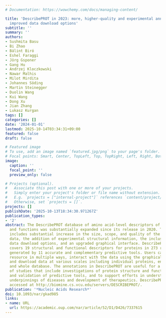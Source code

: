```yaml
---
# Documentation: https://wowchemy.com/docs/managing-content/

title: 'DescribePROT in 2023: more, higher-quality and experimental annotations and
  improved data download options'
subtitle: ''
summary: ''
authors:
- Sushmita Basu
- Bi Zhao
- Bálint Biró
- Eshel Faraggi
- Jörg Gsponer
- Gang Hu
- Andrzej Kloczkowski
- Nawar Malhis
- Milot Mirdita
- Johannes Söding
- Martin Steinegger
- Duolin Wang
- Kui Wang
- Dong Xu
- Jian Zhang
- Lukasz Kurgan
tags: []
categories: []
date: '2024-01-01'
lastmod: 2025-10-14T03:34:31+09:00
featured: false
draft: false

# Featured image
# To use, add an image named `featured.jpg/png` to your page's folder.
# Focal points: Smart, Center, TopLeft, Top, TopRight, Left, Right, BottomLeft, Bottom, BottomRight.
image:
  caption: ''
  focal_point: ''
  preview_only: false

# Projects (optional).
#   Associate this post with one or more of your projects.
#   Simply enter your project's folder or file name without extension.
#   E.g. `projects = ["internal-project"]` references `content/project/deep-learning/index.md`.
#   Otherwise, set `projects = []`.
projects: []
publishDate: '2025-10-13T18:34:30.971267Z'
publication_types:
- '2'
abstract: The DescribePROT database of amino acid-level descriptors of protein structures
  and functions was substantially expanded since its release in 2020. This expansion
  includes substantial increase in the size, scope, and quality of the underlying
  data, the addition of experimental structural information, the inclusion of new
  data download options, and an upgraded graphical interface. DescribePROT currently
  covers 19 structural and functional descriptors for proteins in 273 reference proteomes
  generated by 11 accurate and complementary predictive tools. Users can search our
  resource in multiple ways, interact with the data using the graphical interface,
  and download data at various scales including individual proteins, entire proteomes,
  and whole database. The annotations in DescribePROT are useful for a broad spectrum
  of studies that include investigations of protein structure and function, development
  and validation of predictive tools, and to support efforts in understanding molecular
  underpinnings of diseases and development of therapeutics. DescribePROT can be freely
  accessed at http://biomine.cs.vcu.edu/servers/DESCRIBEPROT/.
publication: '*Nucleic Acids Research*'
doi: 10.1093/nar/gkad985
links:
- name: URL
  url: https://academic.oup.com/nar/article/52/D1/D426/7337615
---
```

